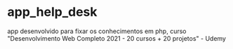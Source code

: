 # app_help_desk


app desenvolvido para fixar os conhecimentos em php, curso "Desenvolvimento Web Completo 2021 - 20 cursos + 20 projetos" - Udemy
